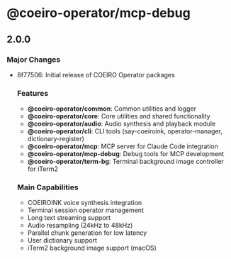 # @coeiro-operator/mcp-debug

## 2.0.0

### Major Changes

- 8f77506: Initial release of COEIRO Operator packages

  ### Features
  - **@coeiro-operator/common**: Common utilities and logger
  - **@coeiro-operator/core**: Core utilities and shared functionality
  - **@coeiro-operator/audio**: Audio synthesis and playback module
  - **@coeiro-operator/cli**: CLI tools (say-coeiroink, operator-manager, dictionary-register)
  - **@coeiro-operator/mcp**: MCP server for Claude Code integration
  - **@coeiro-operator/mcp-debug**: Debug tools for MCP development
  - **@coeiro-operator/term-bg**: Terminal background image controller for iTerm2

  ### Main Capabilities
  - COEIROINK voice synthesis integration
  - Terminal session operator management
  - Long text streaming support
  - Audio resampling (24kHz to 48kHz)
  - Parallel chunk generation for low latency
  - User dictionary support
  - iTerm2 background image support (macOS)
